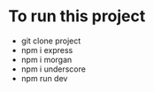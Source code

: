 # To run this project

- git clone project
- npm i express
- npm i morgan
- npm i underscore
- npm run dev
